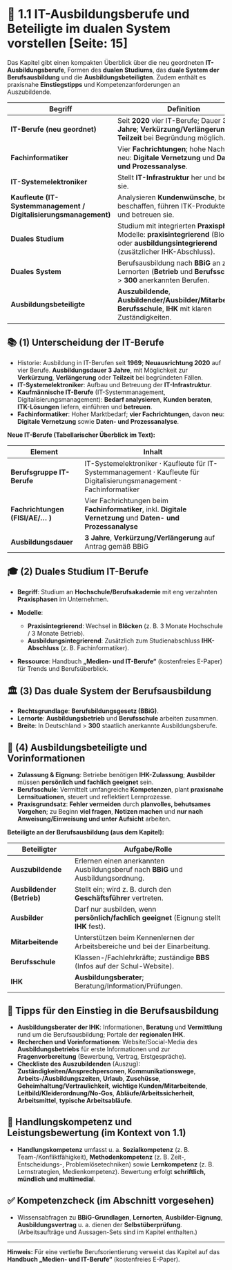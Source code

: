# 🧭 1.1 IT-Ausbildungsberufe und Beteiligte im dualen System vorstellen [Seite: 15]

Das Kapitel gibt einen kompakten Überblick über die neu geordneten **IT-Ausbildungsberufe**, Formen des **dualen Studiums**, das **duale System der Berufsausbildung** und die **Ausbildungsbeteiligten**. Zudem enthält es praxisnahe **Einstiegstipps** und Kompetenzanforderungen an Auszubildende. 

| Begriff                                                          | Definition                                                                                                                                         |
| ---------------------------------------------------------------- | -------------------------------------------------------------------------------------------------------------------------------------------------- |
| **IT-Berufe (neu geordnet)**                                     | Seit **2020** vier IT-Berufe; Dauer **3 Jahre**; **Verkürzung/Verlängerung** und **Teilzeit** bei Begründung möglich.                              |
| **Fachinformatiker**                                             | Vier **Fachrichtungen**; hohe Nachfrage; neu: **Digitale Vernetzung** und **Daten- und Prozessanalyse**.                                           |
| **IT-Systemelektroniker**                                        | Stellt **IT-Infrastruktur** her und betreut sie.                                                                                                   |
| **Kaufleute (IT-Systemmanagement / Digitalisierungsmanagement)** | Analysieren **Kundenwünsche**, beraten, beschaffen, führen ITK-Produkte ein und betreuen sie.                                                      |
| **Duales Studium**                                               | Studium mit integrierten **Praxisphasen**; Modelle: **praxisintegrierend** (Block) oder **ausbildungsintegrierend** (zusätzlicher IHK-Abschluss).  |
| **Duales System**                                                | Berufsausbildung nach **BBiG** an zwei Lernorten (**Betrieb** und **Berufsschule**) in > **300** anerkannten Berufen.                              |
| **Ausbildungsbeteiligte**                                        | **Auszubildende**, **Ausbildender/Ausbilder/Mitarbeitende**, **Berufsschule**, **IHK** mit klaren Zuständigkeiten.                                 |

## 📚 (1) Unterscheidung der IT-Berufe

* Historie: Ausbildung in IT-Berufen seit **1969**; **Neuausrichtung 2020** auf vier Berufe. **Ausbildungsdauer 3 Jahre**, mit Möglichkeit zur **Verkürzung**, **Verlängerung** oder **Teilzeit** bei begründeten Fällen. 
* **IT-Systemelektroniker**: Aufbau und Betreuung der **IT-Infrastruktur**. 
* **Kaufmännische IT-Berufe** (IT-Systemmanagement, Digitalisierungsmanagement): **Bedarf analysieren**, **Kunden beraten**, **ITK-Lösungen** liefern, einführen und **betreuen**. 
* **Fachinformatiker**: Hoher Marktbedarf; **vier Fachrichtungen**, davon **neu**: **Digitale Vernetzung** sowie **Daten- und Prozessanalyse**. 

**Neue IT-Berufe (Tabellarischer Überblick im Text):** 

| Element                         | Inhalt                                                                                                                  |
| ------------------------------- | ----------------------------------------------------------------------------------------------------------------------- |
| **Berufsgruppe IT-Berufe**      | IT-Systemelektroniker · Kaufleute für IT-Systemmanagement · Kaufleute für Digitalisierungsmanagement · Fachinformatiker |
| **Fachrichtungen (FISI/AE/… )** | Vier Fachrichtungen beim **Fachinformatiker**, inkl. **Digitale Vernetzung** und **Daten- und Prozessanalyse**          |
| **Ausbildungsdauer**            | **3 Jahre**, **Verkürzung/Verlängerung** auf Antrag gemäß BBiG                                                          |

## 🎓 (2) Duales Studium IT-Berufe

* **Begriff**: Studium an **Hochschule/Berufsakademie** mit eng verzahnten **Praxisphasen** im Unternehmen. 
* **Modelle**:

  * **Praxisintegrierend**: Wechsel in **Blöcken** (z. B. 3 Monate Hochschule / 3 Monate Betrieb).
  * **Ausbildungsintegrierend**: Zusätzlich zum Studienabschluss **IHK-Abschluss** (z. B. Fachinformatiker). 
* **Ressource**: Handbuch **„Medien- und IT-Berufe“** (kostenfreies E-Paper) für Trends und Berufsüberblick. 

## 🏛️ (3) Das duale System der Berufsausbildung

* **Rechtsgrundlage**: **Berufsbildungsgesetz (BBiG)**.
* **Lernorte**: **Ausbildungsbetrieb** und **Berufsschule** arbeiten zusammen.
* **Breite**: In Deutschland > **300** staatlich anerkannte Ausbildungsberufe. 

## 🤝 (4) Ausbildungsbeteiligte und Vorinformationen

* **Zulassung & Eignung**: Betriebe benötigen **IHK-Zulassung**; **Ausbilder** müssen **persönlich und fachlich geeignet** sein. 
* **Berufsschule**: Vermittelt umfangreiche **Kompetenzen**, plant **praxisnahe Lernsituationen**, steuert und reflektiert Lernprozesse. 
* **Praxisgrundsatz**: **Fehler vermeiden** durch **planvolles, behutsames Vorgehen**; zu Beginn **viel fragen**, **Notizen machen** und **nur nach Anweisung/Einweisung und unter Aufsicht** arbeiten. 

**Beteiligte an der Berufsausbildung (aus dem Kapitel):** 

| Beteiligter                | Aufgabe/Rolle                                                                            |
| -------------------------- | ---------------------------------------------------------------------------------------- |
| **Auszubildende**          | Erlernen einen anerkannten Ausbildungsberuf nach **BBiG** und Ausbildungsordnung.        |
| **Ausbildender (Betrieb)** | Stellt ein; wird z. B. durch den **Geschäftsführer** vertreten.                          |
| **Ausbilder**              | Darf nur ausbilden, wenn **persönlich/fachlich geeignet** (Eignung stellt **IHK** fest). |
| **Mitarbeitende**          | Unterstützen beim Kennenlernen der Arbeitsbereiche und bei der Einarbeitung.             |
| **Berufsschule**           | Klassen-/Fachlehrkräfte; zuständige **BBS** (Infos auf der Schul-Website).               |
| **IHK**                    | **Ausbildungsberater**; Beratung/Information/Prüfungen.                                  |

## 🧰 Tipps für den Einstieg in die Berufsausbildung

* **Ausbildungsberater der IHK**: Informationen, **Beratung** und **Vermittlung** rund um die Berufsausbildung; Portale der **regionalen IHK**. 
* **Recherchen und Vorinformationen**: Website/Social-Media des **Ausbildungsbetriebs** für erste Informationen und zur **Fragenvorbereitung** (Bewerbung, Vertrag, Erstgespräche). 
* **Checkliste des Auszubildenden** (Auszug): **Zuständigkeiten/Ansprechpersonen**, **Kommunikationswege**, **Arbeits-/Ausbildungszeiten**, **Urlaub**, **Zuschüsse**, **Geheimhaltung/Vertraulichkeit**, **wichtige Kunden/Mitarbeitende**, **Leitbild/Kleiderordnung/No-Gos**, **Abläufe/Arbeitssicherheit**, **Arbeitsmittel**, **typische Arbeitsabläufe**. 

## 🧠 Handlungskompetenz und Leistungsbewertung (im Kontext von 1.1)

* **Handlungskompetenz** umfasst u. a. **Sozialkompetenz** (z. B. Team-/Konfliktfähigkeit), **Methodenkompetenz** (z. B. Zeit-, Entscheidungs-, Problemlösetechniken) sowie **Lernkompetenz** (z. B. Lernstrategien, Medienkompetenz). Bewertung erfolgt **schriftlich, mündlich und multimedial**. 

## ✅ Kompetenzcheck (im Abschnitt vorgesehen)

* Wissensabfragen zu **BBiG-Grundlagen**, **Lernorten**, **Ausbilder-Eignung**, **Ausbildungsvertrag** u. a. dienen der **Selbstüberprüfung**. (Arbeitsaufträge und Aussagen-Sets sind im Kapitel enthalten.) 

---

**Hinweis:** Für eine vertiefte Berufsorientierung verweist das Kapitel auf das **Handbuch „Medien- und IT-Berufe“** (kostenfreies E-Paper). 
